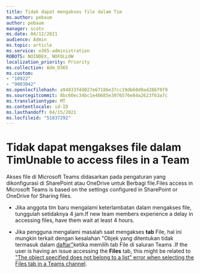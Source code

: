 ```yaml
---
title: Tidak dapat mengakses file dalam Tim
ms.author: pebaum
author: pebaum
manager: scotv
ms.date: 04/12/2021
audience: Admin
ms.topic: article
ms.service: o365-administration
ROBOTS: NOINDEX, NOFOLLOW
localization_priority: Priority
ms.collection: Adm_O365
ms.custom:
- "10922"
- "9003042"
ms.openlocfilehash: a94833fdd027e67186e37cc19db60d0ad286f9f9
ms.sourcegitcommit: 8bc60ec34bc1e40685e3976576e04a2623f63a7c
ms.translationtype: MT
ms.contentlocale: id-ID
ms.lasthandoff: 04/15/2021
ms.locfileid: "51837292"
---
```

# <a name="unable-to-access-files-in-a-team"></a><span data-ttu-id="a6380-102">Tidak dapat mengakses file dalam Tim</span><span class="sxs-lookup"><span data-stu-id="a6380-102">Unable to access files in a Team</span></span>

<span data-ttu-id="a6380-103">Akses file di Microsoft Teams didasarkan pada pengaturan yang dikonfigurasi di SharePoint atau OneDrive untuk Berbagi file.</span><span class="sxs-lookup"><span data-stu-id="a6380-103">Files access in Microsoft Teams is based on the settings configured in SharePoint or OneDrive for Sharing files.</span></span>

- <span data-ttu-id="a6380-104">Jika anggota tim baru mengalami keterlambatan dalam mengakses file, tunggulah setidaknya 4 jam.</span><span class="sxs-lookup"><span data-stu-id="a6380-104">If new team members experience a delay in accessing files, have them wait at least 4 hours.</span></span>

- <span data-ttu-id="a6380-105">Jika pengguna mengalami masalah saat mengakses **tab** File, hal ini mungkin terkait dengan kesalahan "Objek yang ditentukan tidak termasuk dalam [daftar"](https://docs.microsoft.com/microsoftteams/troubleshoot/files/object-specified-not-belong-to-list)ketika memilih tab File di saluran Teams .</span><span class="sxs-lookup"><span data-stu-id="a6380-105">If the user is having an issue accessing the **Files** tab, this might be related to ["The object specified does not belong to a list" error when selecting the Files tab in a Teams channel](https://docs.microsoft.com/microsoftteams/troubleshoot/files/object-specified-not-belong-to-list).</span></span>

